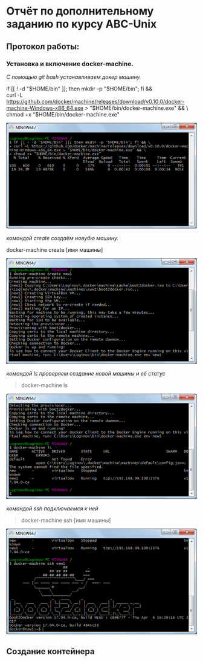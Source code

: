 # Отчёт по дополнительному заданию по курсу ABC-Unix
## Протокол  работы:
### Установка и включение docker-machine.

*С помощью git bash устанавливаем докер машину.*

  if [[ ! -d "$HOME/bin" ]]; then mkdir -p "$HOME/bin"; fi && \
  curl -L https://github.com/docker/machine/releases/download/v0.10.0/docker-machine-Windows-x86_64.exe > "$HOME/bin/docker-machine.exe" && \
  chmod +x "$HOME/bin/docker-machine.exe"
  
![1](/images/1.png)

*командой create создаём новубю машину.*

  docker-machine create [имя машины]
  
![2](/images/2.png)

*командой ls проверяем создание новой машины и её статус*

>docker-machine ls

![3](/images/3.png)

*командой ssh подключаемся к ней*

>docker-machine ssh [имя машины]

![4](/images/4.png)

## Создание контейнера
